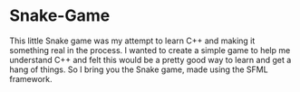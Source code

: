 # Snake-Game

This little Snake game was my attempt to learn C++ and making it something real in the process. I wanted to create a simple game to help me understand
C++ and felt this would be a pretty good way to learn and get a hang of things. So I bring you the Snake game, made using the SFML framework.

